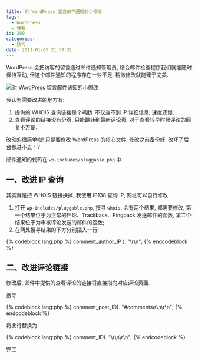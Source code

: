```yaml
---
title: 对 WordPress 留言邮件通知的小修改
tags:
  - WordPress
  - 博客
id: 280
categories:
  - 技巧
date: 2011-01-05 21:58:31
---
```


WordPress 会把访客的留言通过邮件通知管理员, 结合邮件检查程序我们就能随时保持互动, 但这个邮件通知的程序存在一些不足, 稍微修改就能臻于完美.

[![对 WordPress 留言邮件通知的小修改](//img.beamnote.com/2011/modify-email-notification-of-wordpress.jpg)](//img.beamnote.com/2011/modify-email-notification-of-wordpress.jpg)<!-- more -->

我认为需要改进的地方有:

1. 提供的 WHOIS 查询链接是个鸡肋, 不仅查不到 IP 详细信息, 速度还慢;
2. 查看评论的链接没有分页, 只能跳转到最新评论页, 对于查看较早时候评论的回复不方便.

改动的很简单啦\! 只是要修改 WordPress 的核心文件, 修改之前备份好, 改坏了后台都进不去 :-? .

邮件通知的代码在 `wp-includes/pluggable.php` 中.

## 一、改进 IP 查询

其实就是把 WHOIS 链接换掉, 我使用 IP138 查询 IP, 网址可以自行修改.

1. 打开 `wp-includes/pluggable.php`, 搜寻 `whois`, 会有两个结果, 都需要修改, 第一个结果位于为正常的评论、Trackback、Pingback 发送邮件的函数, 第二个结果位于为审核评论发送的邮件的函数;
2. 在两处搜寻结果的下方分别插入一行:

{% codeblock lang:php %}
comment_author_IP ). "\r\n";
{% endcodeblock %}

## 二、改进评论链接

修改后, 邮件中提供的查看评论的链接将直接指向对应评论页面.

搜寻

{% codeblock lang:php %}
comment_post_ID). "#comments\r\n\r\n";
{% endcodeblock %}

将此行替换为

{% codeblock lang:php %}
comment_ID). "\r\n\r\n";
{% endcodeblock %}

完工
